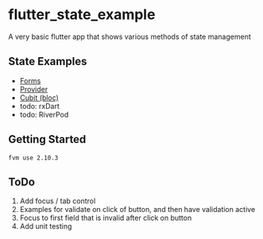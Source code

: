 # flutter_state_example

A very basic flutter app that shows various methods of state management

## State Examples

- [Forms](https://docs.flutter.dev/cookbook/forms/validation)
- [Provider](https://pub.dev/packages/provider) 
- [Cubit (bloc)](https://bloclibrary.dev/)
- todo: rxDart
- todo: RiverPod

## Getting Started

`fvm use 2.10.3`

## ToDo

1. Add focus / tab control
2. Examples for validate on click of button, and then have validation active
3. Focus to first field that is invalid after click on button
4. Add unit testing

